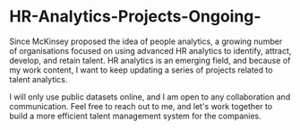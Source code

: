 # HR-Analytics-Projects-Ongoing-
Since McKinsey proposed the idea of people analytics, a growing number of organisations focused on using advanced HR analytics to identify, attract, develop, and retain talent.   HR analytics is an emerging field, and because of my work content, I want to keep updating a series of projects related to talent analytics. 

I will only use public datasets online, and I am open to any collaboration and communication. 
Feel free to reach out to me, and let's work together to build a more efficient talent management system for the companies. 
